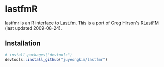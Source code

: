 # lastfmR

lastfmr is an R interface to [Last.fm](http://www.last.fm/api). This is a port of Greg Hirson's [RLastFM](https://cran.r-project.org/package=RLastFM) (last updated 2009-08-24).


## Installation

```R
# install.packages("devtools")
devtools::install_github("juyeongkim/lastfmr")
```
